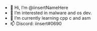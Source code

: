 - 👋 Hi, I’m @iinsertNameHere
- 👀 I’m interested in malware and os dev.
- 🌱 I’m currently learning cpp c and asm
- 📫 Discord: iinsert#0690

<!---
iinsertNameHere/iinsertNameHere is a ✨ special ✨ repository because its `README.md` (this file) appears on your GitHub profile.
You can click the Preview link to take a look at your changes.
--->
